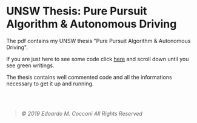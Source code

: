 # UNSW Thesis: Pure Pursuit Algorithm & Autonomous Driving

The pdf contains my UNSW thesis "Pure Pursuit Algorithm & Autonomous Driving".

If you are just here to see some code click [here](Pure%20Pursuit%20Algorithm%20%26%20Autonomous%20Driving.pdf) and scroll down until you see green writings.

The thesis contains well commented code and all the informations necessary to get it up and running.

<br>
<br>

> *©  2019  Edoardo  M.  Cocconi  All  Rights  Reserved*
